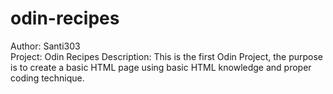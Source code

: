 # odin-recipes

Author: Santi303  
Project: Odin Recipes
Description: This is the first Odin Project, the purpose is to create a basic
HTML page using basic HTML knowledge and proper coding technique.  
